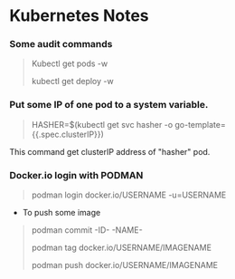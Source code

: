 # Kubernetes Notes

### Some audit commands

> Kubectl get pods -w 
>
> kubectl get deploy -w

### Put some IP of one pod to a system variable.

> HASHER=$(kubectl get svc hasher -o go-template={{.spec.clusterIP}})

This command get clusterIP address of "hasher" pod.

### Docker.io login with PODMAN

> podman login docker.io/USERNAME -u=USERNAME

* To push some image

> podman commit -ID- -NAME-
>
> podman tag docker.io/USERNAME/IMAGENAME
>
> podman push docker.io/USERNAME/IMAGENAME